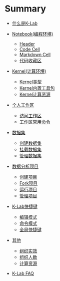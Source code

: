 # Summary

* [什么是K-Lab](README.md)
* [Notebook\(编程环境\)](chapter1.md)
    * [Header](chapter1.md#Header)
    * [Code Cell](chapter1.md#Code%20Cell)
    * [Markdown Cell](chapter1.md#Markdown20%Cell)
    * [代码收藏区](chapter1.md#代码收藏区)
* [Kernel\(计算环境\)](chapter2.md)
    * [Kernel类型](chapter2.md#Kernel类型)
    * [Kernel内置工具包](chapter2.md#Kernel内置工具包)
    * [Kernel计算资源](chapter2.md#Kenrle计算资源)
* [个人工作区](chapter3.md)
    * [访问工作区](chapter3.md#访问工作区)
    * [工作区常用命令](chapter3.md#工作区常用命令)
* [数据集](chapter4.md)
    * [创建数据集](chapter4.md#创建数据集)
    * [挂载数据集](chapter4.md#挂载数据集)
    * [管理数据集](chapter4.md#管理数据集)
* [数据分析项目](chapter5.md)
    * [创建项目](chapter5.md#创建项目)
    * [Fork项目](chapter5.md#Fork项目)
    * [运行项目](chapter5.md#运行项目)
    * [管理项目](chapter5.md#管理项目)

* [K-Lab快捷键](chapter8.md)
    * [编辑模式](chapter8.md#编辑模式)
    * [命令模式](chapter8.md#命令模式)
    * [全局快捷键](chapter8.md#全局快捷键)
* [其他](chapter10.md)
    * [组织实效]()
    * [组织人数]()
    * [计算资源]() 
* [K-Lab FAQ](https://babybear1992.gitbooks.io/k-lab-faq/content/)